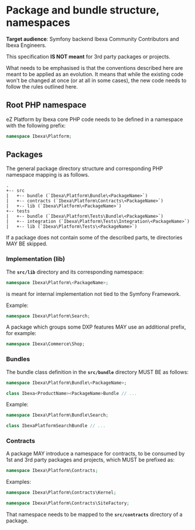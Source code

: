 # Package and bundle structure, namespaces

**Target audience**: Symfony backend Ibexa Community Contributors and Ibexa Engineers.

This specification **IS NOT meant** for 3rd party packages or projects.

What needs to be emphasised is that the conventions described here are meant to be applied as an evolution.
It means that while the existing code won't be changed at once (or at all in some cases), the new code
needs to follow the rules outlined here.

## Root PHP namespace

eZ Platform by Ibexa core PHP code needs to be defined in a namespace with the following prefix:

```php
namespace Ibexa\Platform;
```

## Packages

The general package directory structure and corresponding PHP namespace mapping is as follows.
```
.
+-- src
|   +-- bundle (`Ibexa\Platform\Bundle\<PackageName>`)
|   +-- contracts (`Ibexa\Platform\Contracts\<PackageName>`)
|   +-- lib (`Ibexa\Platform\<PackageName>`)
+-- tests
|   +-- bundle (`Ibexa\Platform\Tests\Bundle\<PackageName>`)
|   +-- integration (`Ibexa\Platform\Tests\Integration\<PackageName>`)
|   +-- lib (`Ibexa\Platform\Tests\<PackageName>`)
```

If a package does not contain some of the described parts, te directories MAY BE skipped.

### Implementation (lib)

The **`src/lib`** directory and its corresponding namespace:
```php
namespace Ibexa\Platform\<PackageName>;
```
is meant for internal implementation not tied to the Symfony Framework.

Example:

```php
namespace Ibexa\Platform\Search;
```

A package which groups some DXP features MAY use an additional prefix, for example:

```php
namespace Ibexa\Commerce\Shop;
```

### Bundles

The bundle class definition in the **`src/bundle`** directory MUST BE as follows:

```php
namespace Ibexa\Platform\Bundle\<PackageName>;

class Ibexa<ProductName><PackageName>Bundle // ...
```

Example:
```php
namespace Ibexa\Platform\Bundle\Search;

class IbexaPlatformSearchBundle // ...
```

### Contracts

A package MAY introduce a namespace for contracts, to be consumed by 1st and 3rd party packages
and projects, which MUST be prefixed as:

```php
namespace Ibexa\Platform\Contracts;
```

Examples:

```php
namespace Ibexa\Platform\Contracts\Kernel;
```

```php
namespace Ibexa\Platform\Contracts\SiteFactory;
```

That namespace needs to be mapped to the **`src/contracts`** directory of a package.
